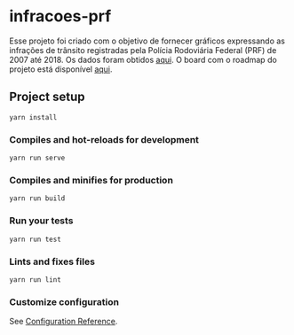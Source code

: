 # infracoes-prf
Esse projeto foi criado com o objetivo de fornecer gráficos expressando as infrações de trânsito registradas pela Polícia Rodoviária Federal (PRF) de 2007 até 2018.
Os dados foram obtidos [aqui](https://www.prf.gov.br/portal/dados-abertos/infracoes). 
O board com o roadmap do projeto está disponível [aqui](https://trello.com/b/H3kq61ZE/infracoes-transito-prf).

## Project setup
```
yarn install
```

### Compiles and hot-reloads for development
```
yarn run serve
```

### Compiles and minifies for production
```
yarn run build
```

### Run your tests
```
yarn run test
```

### Lints and fixes files
```
yarn run lint
```

### Customize configuration
See [Configuration Reference](https://cli.vuejs.org/config/).
